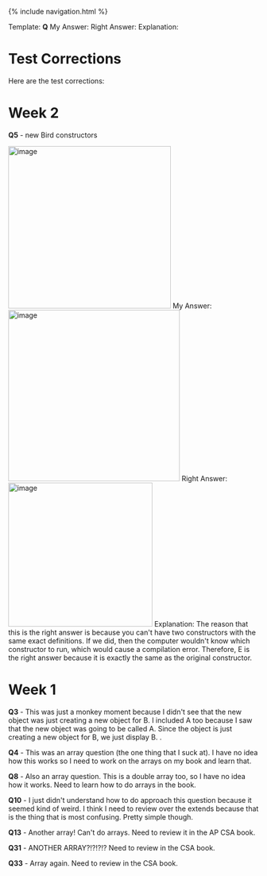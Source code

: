 {% include navigation.html %}

Template:
**Q**
My Answer:
Right Answer:
Explanation: 

# Test Corrections

Here are the test corrections:

# Week 2



**Q5** - new Bird constructors

<img width="327" alt="image" src="https://user-images.githubusercontent.com/55414361/165573927-3f402d2a-d0b5-4181-9524-4aa684d59a3e.png">
My Answer: 

<img width="345" alt="image" src="https://user-images.githubusercontent.com/55414361/165574025-9b4ed108-a841-4549-9291-93b51d95b090.png">
Right Answer:

<img width="290" alt="image" src="https://user-images.githubusercontent.com/55414361/165574111-96bc741c-0543-45e2-a3a4-568e69059330.png">
Explanation: The reason that this is the right answer is because you can't have two constructors with the same exact definitions. If we did, then the computer wouldn't know which constructor to run, which would cause a compilation error. Therefore, E is the right answer because it is exactly the same as the original constructor. 

# Week 1

**Q3** - This was just a monkey moment because I didn't see that the new object was just creating a new object for B. I included A too because I saw that the new object was going to be called A. Since the object is just creating a new object for B, we just display B. .

**Q4** - This was an array question (the one thing that I suck at). I have no idea how this works so I need to work on the arrays on my book and learn that. 

**Q8** - Also an array question. This is a double array too, so I have no idea how it works. Need to learn how to do arrays in the book. 

**Q10** - I just didn't understand how to do approach this question because it seemed kind of weird. I think I need to review over the extends because that is the thing that is most confusing. Pretty simple though. 

**Q13** - Another array! Can't do arrays. Need to review it in the AP CSA book. 

**Q31** - ANOTHER ARRAY?!?!?!? Need to review in the CSA book. 

**Q33** - Array again. Need to review in the CSA book. 
